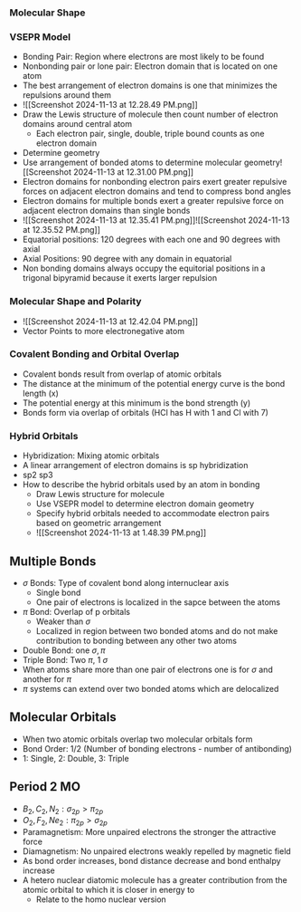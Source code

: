 ### Molecular Shape

### VSEPR Model
- Bonding Pair: Region where electrons are most likely to be found
- Nonbonding pair or lone pair: Electron domain that is located on one atom
- The best arrangement of electron domains is one that minimizes the repulsions around them
- ![[Screenshot 2024-11-13 at 12.28.49 PM.png]]
- Draw the Lewis structure of molecule then count number of electron domains around central atom
	- Each electron pair, single, double, triple bound counts as one electron domain
- Determine geometry
- Use arrangement of bonded atoms to determine molecular geometry![[Screenshot 2024-11-13 at 12.31.00 PM.png]]
- Electron domains for nonbonding electron pairs exert greater repulsive forces on adjacent electron domains and tend to compress bond angles
- Electron domains for multiple bonds exert a greater repulsive force on adjacent electron domains than single bonds
- ![[Screenshot 2024-11-13 at 12.35.41 PM.png]]![[Screenshot 2024-11-13 at 12.35.52 PM.png]]
- Equatorial positions: 120 degrees with each one and 90 degrees with axial 
- Axial Positions: 90 degree with any domain in equatorial
- Non bonding domains always occupy the equitorial positions in a trigonal bipyramid because it exerts larger repulsion

### Molecular Shape and Polarity
 - ![[Screenshot 2024-11-13 at 12.42.04 PM.png]]
 - Vector Points to more electronegative atom
### Covalent Bonding and Orbital Overlap
- Covalent bonds result from overlap of atomic orbitals
- The distance at the minimum of the potential energy curve is the bond length (x)
- The potential energy at this minimum is the bond strength (y)
- Bonds form via overlap of orbitals (HCl has H with 1 and Cl with 7)
### Hybrid Orbitals
- Hybridization: Mixing atomic orbitals
- A linear arrangement of electron domains is sp hybridization
- sp2 sp3
- How to describe the hybrid orbitals used by an atom in bonding
	- Draw Lewis structure for molecule
	- Use VSEPR model to determine electron domain geometry
	- Specify hybrid orbitals needed to accommodate electron pairs based on geometric arrangement
	- ![[Screenshot 2024-11-13 at 1.48.39 PM.png]]
## Multiple Bonds
- $\sigma$ Bonds: Type of covalent bond along internuclear axis
	- Single bond
	- One pair of electrons is localized in the sapce between the atoms
- $\pi$ Bond: Overlap of p orbitals
	- Weaker than $\sigma$
	- Localized in region between two bonded atoms and do not make contribution to bonding between any other two atoms
- Double Bond: one $\sigma, \pi$
- Triple Bond: Two $\pi$, 1 $\sigma$
- When atoms share more than one pair of electrons one is for $\sigma$ and another for $\pi$ 
- $\pi$ systems can extend over two bonded atoms which are delocalized
## Molecular Orbitals
- When two atomic orbitals overlap two molecular orbitals form
- Bond Order: 1/2 (Number of bonding electrons - number of antibonding)
- 1: Single, 2: Double, 3: Triple
## Period 2 MO
- $B_2,C_2, N_2: \sigma_{2p} > \pi_{2p}$
- $O_2,F_2,Ne_2: \pi_{2p}> \sigma_{2p}$
- Paramagnetism: More unpaired electrons the stronger the attractive force
- Diamagnetism: No unpaired electrons weakly repelled by magnetic field
- As bond order increases, bond distance decrease and bond enthalpy increase
- A hetero nuclear diatomic molecule has a greater contribution from the atomic orbital to which it is closer in energy to
	- Relate to the homo nuclear version